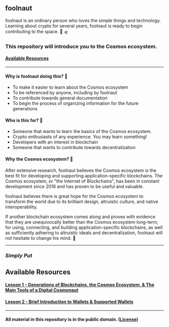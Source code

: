 ## **foolnaut**

foolnaut is an ordinary person who loves the simple things and technology. Learning about crypto for several years, foolnaut is ready to begin contributing to the space. 🌌 🛸

### **This repository will introduce you to the Cosmos ecosystem.**

#### [Available Resources](#available-resources-1)

---

#### Why is foolnaut doing this? 👀
- To make it easier to learn about the Cosmos ecosystem
- To be referenced by anyone, including by foolnaut
- To contribute towards general documentation
- To begin the process of organizing information for the future generations

#### Who is this for? 🤔
- Someone that wants to learn the basics of the Cosmos ecosystem.
- Crypto enthusiasts of any experience. You may learn something!
- Developers with an interest in blockchain
- Someone that wants to contribute towards decentralization

#### Why the Cosmos ecosystem? 💜
After extensive research, foolnaut believes the Cosmos ecosystem is the best fit for developing and supporting application-specific blockchains. The Cosmos ecosystem, or "the Internet of Blockchains", has been in constant development since 2016 and has proven to be useful and valuable.

foolnaut believes there is great hope for the Cosmos ecosystem to transform the world due to its brilliant design, altruistic culture, and native interoperability.

If another blockchain ecosystem comes along and proves with evidence that they are unequivocally better than the Cosmos ecosystem long-term, for using, connecting, and building application-specific blockchains, as well as sufficiently adhering to altruistic ideals and decentralization, foolnaut will not hesitate to change his mind. 🙏

---

### ___Simply Put___
## **Available Resources**

#### [Lesson 1 - Generations of Blockchains, the Cosmos Ecosystem, & The Main Tools of a Digital Cosmonaut](lesson_1.md)

#### [Lesson 2 - Brief Introduction to Wallets & Supported Wallets](lesson_2.md)



---

#### **All material in this repository is in the public domain.** ([License](LICENSE.md))
